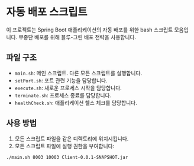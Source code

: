 # 자동 배포 스크립트

이 프로젝트는 Spring Boot 애플리케이션의 자동 배포를 위한 bash 스크립트 모음입니다. 무중단 배포를 위해 블루-그린 배포 전략을 사용합니다.

## 파일 구조

- `main.sh`: 메인 스크립트. 다른 모든 스크립트를 실행합니다.
- `setPort.sh`: 포트 관련 기능을 담당합니다.
- `execute.sh`: 새로운 프로세스 시작을 담당합니다.
- `terminate.sh`: 프로세스 종료를 담당합니다.
- `healthCheck.sh`: 애플리케이션 헬스 체크를 담당합니다.

## 사용 방법

1. 모든 스크립트 파일을 같은 디렉토리에 위치시킵니다.
2. 모든 스크립트 파일에 실행 권한을 부여합니다:

```bash
./main.sh 8003 10003 Client-0.0.1-SNAPSHOT.jar
```
